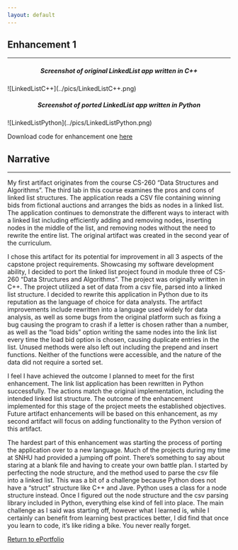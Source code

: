 ```yaml
---
layout: default
---
```


## Enhancement 1
---

<h5 style="text-align:center;">Screenshot of original LinkedList app written in C++</h5> 
![LinkedListC++](../pics/LinkedListC++.png)


<h5 style="text-align:center;">Screenshot of ported LinkedList app written in Python</h5>
![LinkedListPython](../pics/LinkedListPython.png)

Download code for enhancement one <a href="./code/LinkedList.zip">here</a>

## Narrative
---

My first artifact originates from the course CS-260 “Data Structures and Algorithms”.  The third lab in this course examines the pros and cons of linked list structures.  The application reads a CSV file containing winning bids from fictional auctions and arranges the bids as nodes in a linked list.   The application continues to demonstrate the different ways to interact with a linked list including efficiently adding and removing nodes, inserting nodes in the middle of the list, and removing nodes without the need to rewrite the entire list.  The original artifact was created in the second year of the curriculum.   

I chose this artifact for its potential for improvement in all 3 aspects of the capstone project requirements.  Showcasing my software development ability, I decided to port the linked list project found in module three of CS-260 “Data Structures and Algorithms”.  The project was originally written in C++.  The project utilized a set of data from a csv file, parsed into a linked list structure.  I decided to rewrite this application in Python due to its reputation as the language of choice for data analysts.  The artifact improvements include rewritten into a language used widely for data analysis, as well as some bugs from the original platform such as fixing a bug causing the program to crash if a letter is chosen rather than a number, as well as the “load bids” option writing the same nodes into the link list every time the load bid option is chosen, causing duplicate entries in the list.  Unused methods were also left out including the prepend and insert functions.  Neither of the functions were accessible, and the nature of the data did not require a sorted set.

I feel I have achieved the outcome I planned to meet for the first enhancement.  The link list application has been rewritten in Python successfully.  The actions match the original implementation, including the intended linked list structure.   The outcome of the enhancement implemented for this stage of the project meets the established objectives.   Future artifact enhancements will be based on this enhancement, as my second artifact will focus on adding functionality to the Python version of this artifact.

The hardest part of this enhancement was starting the process	of porting the application over to a new language.  Much of the projects during my time at SNHU had provided a jumping off point.  There’s something to say about staring at a blank file and having to create your own battle plan.  I started by perfecting the node structure, and the method used to parse the csv file into a linked list.  This was a bit of a challenge because Python does not have a “struct” structure like C++ and Jave.  Python uses a class for a node structure instead.  Once I figured out the node structure and the csv parsing library included in Python, everything else kind of fell into place.  The main challenge as I said was starting off, however what I learned is, while I certainly can benefit from learning best practices better, I did find that once you learn to code, it’s like riding a bike.  You never really forget.

[Return to ePortfolio](../index.html)